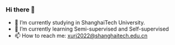 ### Hi there 👋

<!--
**RikkiXu/RikkiXu** is a ✨ _special_ ✨ repository because its `README.md` (this file) appears on your GitHub profile.
Here are some ideas to get you started:
-->

- 🔭 I’m currently studying in ShanghaiTech University.
- 🌱 I’m currently learning Semi-supervised and Self-supervised
- 📫 How to reach me: xurj2022@shanghaitech.edu.cn

<!--
- 👯 I’m looking to collaborate on ...
- 🤔 I’m looking for help with ...
- 💬 Ask me about ...
- 😄 Pronouns: ...
- ⚡ Fun fact: ...
-->
